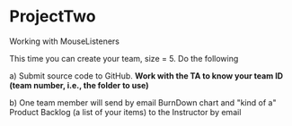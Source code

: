 # ProjectTwo
Working with MouseListeners

This time you can create your team, size = 5. 
Do the following

a) Submit source code to GitHub. <b>Work with the TA to know your team ID (team number, i.e., the folder to use)</b>

b) One team member will send by email BurnDown chart and "kind of a" Product Backlog (a list of your items) to the Instructor by email
